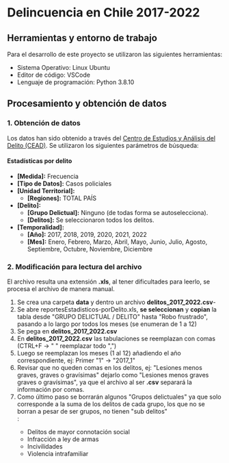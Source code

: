 <h1> Delincuencia en Chile 2017-2022</h1>
<p></p>

<h2>Herramientas y entorno de trabajo</h2>
<p>Para el desarrollo de este proyecto se utilizaron las siguientes herramientas:</p>
<ul>
    <li>Sistema Operativo: Linux Ubuntu</li>
    <li>Editor de código: VSCode</li>
    <li>Lenguaje de programación: Python 3.8.10</li>
</ul>

<h2> Procesamiento y obtención de datos</h2>
<h3>1. Obtención de datos</h3>
<p>Los datos han sido obtenido a través del <a href="http://cead.spd.gov.cl/estadisticas-delictuales/">Centro de Estudios y Análisis del Delito (CEAD)</a>. Se utilizaron los siguientes parámetros de búsqueda:</p>

<h4>Estadísticas por delito</h4>
<ul>
    <li><b>[Medida]:</b> Frecuencia</li>
    <li><b>[Tipo de Datos]:</b> Casos policiales</li>
    <li><b>[Unidad Territorial]: </b>
        <ul>
            <li><b>[Regiones]:</b> TOTAL PAÍS</li>
        </ul>
    </li>
    <li><b>[Delito]:</b>
        <ul>
            <li><b>[Grupo Delictual]:</b> Ninguno (de todas forma se autoselecciona).</li>
            <li><b>[Delitos]:</b> Se seleccionaron todos los delitos.</li>
        </ul>
    </li>
    <li><b>[Temporalidad]:</b>
        <ul>
            <li><b>[Año]:</b> 2017, 2018, 2019, 2020, 2021, 2022</li>
            <li><b>[Mes]:</b> Enero, Febrero, Marzo, Abril, Mayo, Junio, Julio, Agosto, Septiembre, Octubre, Noviembre, Diciembre</li>
        </ul>
    </li>
</ul>

<h3>2. Modificación para lectura del archivo</h3>
<p>El archivo resulta una extensión <b>.xls</b>, al tener dificultades para leerlo, se procesa el archivo de manera manual.</p>
<ol>
    <li>Se crea una carpeta <b>data</b> y dentro un archivo <b>delitos_2017_2022.csv</b>-</li>
    <li>Se abre reportesEstadisticos-porDelito.xls, <b>se seleccionan</b> y <b>copian</b> la tabla desde "GRUPO DELICTUAL / DELITO" hasta "Robo frustrado", pasando a lo largo por todos los meses (se enumeran de 1 a 12)</li>
    <li>Se pega en <b>delitos_2017_2022.csv</b></li>
    <li>En <b>delitos_2017_2022.csv</b> las tabulaciones se reemplazan con comas (CTRL+F -> "	" reemplazar todo ",")</li>
    <li>Luego se reemplazan los meses (1 al 12) añadiendo el año correspondiente, ej: Primer "1" -> "2017_1" </li>
    <li>Revisar que no queden comas en los delitos, ej: "Lesiones menos graves, graves o gravísimas" dejarlo como "Lesiones menos graves graves o gravísimas", ya que el archivo al ser <b>.csv</b> separará la información por comas.</li>
    <li>Como último paso se borrarán algunos "Grupos delictuales" ya que solo corresponde a la suma de los delitos de cada grupo, los que no se borran a pesar de ser grupos, no tienen "sub delitos"</li>:
        <ul>
            <li>Delitos de mayor connotación social</li>
            <li>Infracción a ley de armas</li>
            <li>Incivilidades</li>        
            <li>Violencia intrafamiliar</li>
        </ul>
    </li>
</ol>